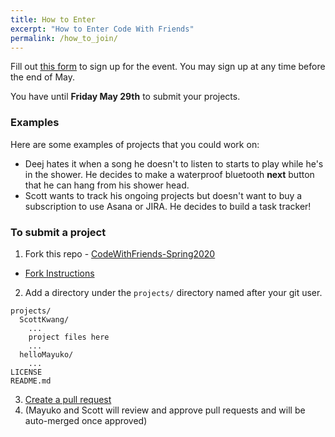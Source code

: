 ```yaml
---
title: How to Enter
excerpt: "How to Enter Code With Friends"
permalink: /how_to_join/
---
```


Fill out [this form](https://geni.us/CWF_Spring2020_Signup) to sign up for the event. You may sign up at any time before the end of May.

You have until **Friday May 29th** to submit your projects.

### Examples

Here are some examples of projects that you could work on:

- Deej hates it when a song he doesn't to listen to starts to play while he's in the shower. He decides to make a waterproof bluetooth **next** button that he can hang from his shower head.
- Scott wants to track his ongoing projects but doesn't want to buy a subscription to use Asana or JIRA. He decides to build a task tracker!

### To submit a project

1. Fork this repo - [CodeWithFriends-Spring2020](https://github.com/ScottKwang/CodeWithFriends-Spring2020)
  - [Fork Instructions](https://help.github.com/en/github/getting-started-with-github/fork-a-repo)
2. Add a directory under the `projects/` directory named after your git user.

```
projects/
  ScottKwang/
    ...
    project files here
    ...
  helloMayuko/
    ...
LICENSE
README.md
```

3. [Create a pull request](https://help.github.com/en/github/collaborating-with-issues-and-pull-requests/creating-a-pull-request-from-a-fork)
4. (Mayuko and Scott will review and approve pull requests and will be auto-merged once approved)
